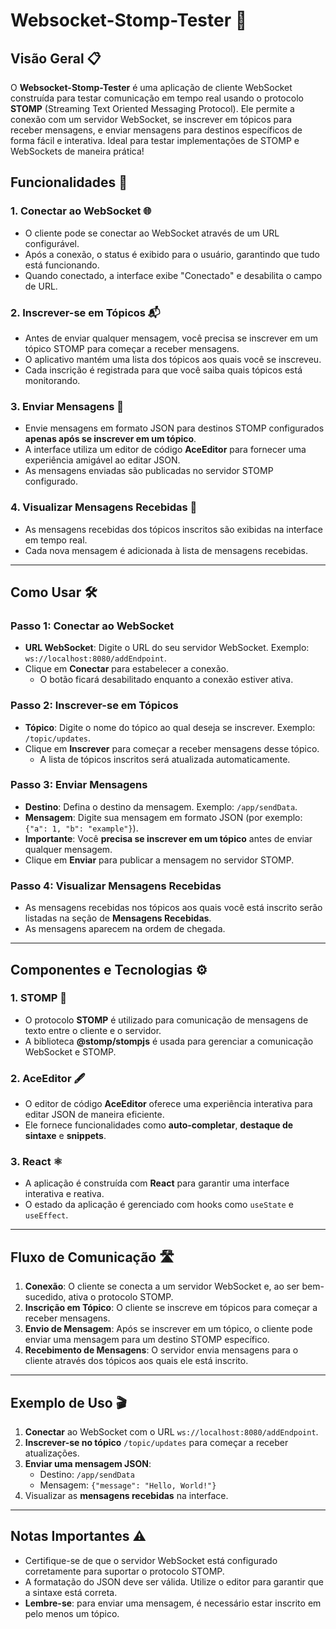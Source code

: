 # Websocket-Stomp-Tester 🚀

## Visão Geral 📋

O **Websocket-Stomp-Tester** é uma aplicação de cliente WebSocket construída para testar comunicação em tempo real usando o protocolo **STOMP** (Streaming Text Oriented Messaging Protocol). Ele permite a conexão com um servidor WebSocket, se inscrever em tópicos para receber mensagens, e enviar mensagens para destinos específicos de forma fácil e interativa. Ideal para testar implementações de STOMP e WebSockets de maneira prática!

## Funcionalidades 🎯

### 1. **Conectar ao WebSocket 🌐**
   - O cliente pode se conectar ao WebSocket através de um URL configurável.
   - Após a conexão, o status é exibido para o usuário, garantindo que tudo está funcionando.
   - Quando conectado, a interface exibe "Conectado" e desabilita o campo de URL.

### 2. **Inscrever-se em Tópicos 📬**
   - Antes de enviar qualquer mensagem, você precisa se inscrever em um tópico STOMP para começar a receber mensagens.
   - O aplicativo mantém uma lista dos tópicos aos quais você se inscreveu.
   - Cada inscrição é registrada para que você saiba quais tópicos está monitorando.

### 3. **Enviar Mensagens 📨**
   - Envie mensagens em formato JSON para destinos STOMP configurados **apenas após se inscrever em um tópico**.
   - A interface utiliza um editor de código **AceEditor** para fornecer uma experiência amigável ao editar JSON.
   - As mensagens enviadas são publicadas no servidor STOMP configurado.

### 4. **Visualizar Mensagens Recebidas 📲**
   - As mensagens recebidas dos tópicos inscritos são exibidas na interface em tempo real.
   - Cada nova mensagem é adicionada à lista de mensagens recebidas.

---

## Como Usar 🛠️

### Passo 1: **Conectar ao WebSocket**

- **URL WebSocket**: Digite o URL do seu servidor WebSocket. Exemplo: `ws://localhost:8080/addEndpoint`.
- Clique em **Conectar** para estabelecer a conexão.
  - O botão ficará desabilitado enquanto a conexão estiver ativa.

### Passo 2: **Inscrever-se em Tópicos**

- **Tópico**: Digite o nome do tópico ao qual deseja se inscrever. Exemplo: `/topic/updates`.
- Clique em **Inscrever** para começar a receber mensagens desse tópico.
  - A lista de tópicos inscritos será atualizada automaticamente.

### Passo 3: **Enviar Mensagens**

- **Destino**: Defina o destino da mensagem. Exemplo: `/app/sendData`.
- **Mensagem**: Digite sua mensagem em formato JSON (por exemplo: `{"a": 1, "b": "example"}`).
- **Importante**: Você **precisa se inscrever em um tópico** antes de enviar qualquer mensagem.
- Clique em **Enviar** para publicar a mensagem no servidor STOMP.

### Passo 4: **Visualizar Mensagens Recebidas**

- As mensagens recebidas nos tópicos aos quais você está inscrito serão listadas na seção de **Mensagens Recebidas**.
- As mensagens aparecem na ordem de chegada.

---

## Componentes e Tecnologias ⚙️

### 1. **STOMP** 📡
   - O protocolo **STOMP** é utilizado para comunicação de mensagens de texto entre o cliente e o servidor.
   - A biblioteca **@stomp/stompjs** é usada para gerenciar a comunicação WebSocket e STOMP.

### 2. **AceEditor** 🖋️
   - O editor de código **AceEditor** oferece uma experiência interativa para editar JSON de maneira eficiente.
   - Ele fornece funcionalidades como **auto-completar**, **destaque de sintaxe** e **snippets**.

### 3. **React** ⚛️
   - A aplicação é construída com **React** para garantir uma interface interativa e reativa.
   - O estado da aplicação é gerenciado com hooks como `useState` e `useEffect`.

---

## Fluxo de Comunicação 🛣️

1. **Conexão**: O cliente se conecta a um servidor WebSocket e, ao ser bem-sucedido, ativa o protocolo STOMP.
2. **Inscrição em Tópico**: O cliente se inscreve em tópicos para começar a receber mensagens.
3. **Envio de Mensagem**: Após se inscrever em um tópico, o cliente pode enviar uma mensagem para um destino STOMP específico.
4. **Recebimento de Mensagens**: O servidor envia mensagens para o cliente através dos tópicos aos quais ele está inscrito.

---

## Exemplo de Uso 🎬

1. **Conectar** ao WebSocket com o URL `ws://localhost:8080/addEndpoint`.
2. **Inscrever-se no tópico** `/topic/updates` para começar a receber atualizações.
3. **Enviar uma mensagem JSON**:
   - Destino: `/app/sendData`
   - Mensagem: `{"message": "Hello, World!"}`
4. Visualizar as **mensagens recebidas** na interface.

---

## Notas Importantes ⚠️

- Certifique-se de que o servidor WebSocket está configurado corretamente para suportar o protocolo STOMP.
- A formatação do JSON deve ser válida. Utilize o editor para garantir que a sintaxe está correta.
- **Lembre-se**: para enviar uma mensagem, é necessário estar inscrito em pelo menos um tópico.


